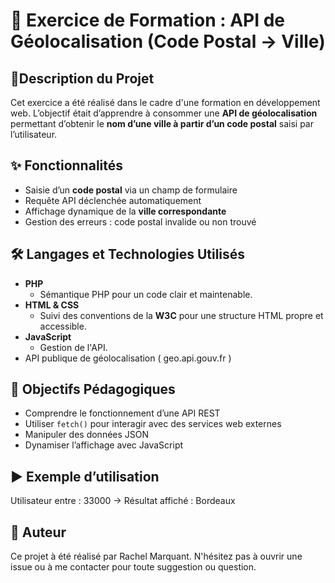 # 📌 Exercice de Formation : API de Géolocalisation (Code Postal → Ville)

## 📝Description du Projet
Cet exercice a été réalisé dans le cadre d'une formation en développement web. 
L’objectif était d’apprendre à consommer une **API de géolocalisation** permettant d’obtenir le **nom d’une ville à partir d’un code postal** saisi par l’utilisateur.

## ✨ Fonctionnalités
* Saisie d’un **code postal** via un champ de formulaire
* Requête API déclenchée automatiquement
* Affichage dynamique de la **ville correspondante**
* Gestion des erreurs : code postal invalide ou non trouvé


## 🛠️ Langages et Technologies Utilisés
*  **PHP**
   * Sémantique PHP pour un code clair et maintenable.
* **HTML & CSS**
   * Suivi des conventions de la **W3C** pour une structure HTML propre et accessible.
* **JavaScript**
    * Gestion de l'API.
* API publique de géolocalisation ( geo.api.gouv.fr )
 
## 🎯 Objectifs Pédagogiques
* Comprendre le fonctionnement d’une API REST
* Utiliser `fetch()` pour interagir avec des services web externes
* Manipuler des données JSON
* Dynamiser l’affichage avec JavaScript

## ▶️ Exemple d’utilisation
  
Utilisateur entre : 33000
→ Résultat affiché : Bordeaux
 
## 👤 Auteur
Ce projet à été réalisé par Rachel Marquant.
N'hésitez pas à ouvrir une issue ou à me contacter pour toute suggestion ou question.
